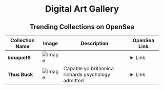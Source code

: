 <div align="center">

# Digital Art Gallery

## Trending Collections on OpenSea

| Collection Name                       | Image                                                                                     | Description                       | OpenSea Link                                                                                          |
|---------------------------------------|-------------------------------------------------------------------------------------------|-----------------------------------|--------------------------------------------------------------------------------------------------------|
| **bouquet6** | ![Image](https://i.seadn.io/s/raw/files/143a6f365d89314eeb6d7190d19d7c55.jpg?w=500&auto=format?w=200&auto=format) |  | <details><summary>Link</summary>[bouquet6](https://opensea.io/collection/bouquet6)</details> |
| **Thus Buck** | ![Image](https://i.seadn.io/s/raw/files/a0847073fbf5229091f2b8bf7cf17160.jpg?w=500&auto=format?w=200&auto=format) | Capable yo britannica richards psychology admitted | <details><summary>Link</summary>[Thus Buck](https://opensea.io/collection/thus-buck)</details> |

</div>